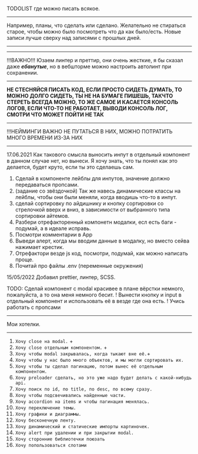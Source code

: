 TODOLIST где можно писать всякое.
____
Например, планы, что сделать или сделано. 
Желательно не стираться старое, чтобы можно было посмотреть что да как было/есть.
Новые записи лучше сверху над записями с прошлых дней.
____

____
!!!ВАЖНО!!!
Юзаем линтер и преттир, они очень жесткие, я бы сказал даже ***ебанутые***, но в вебшторме можно настроить автолинт 
при сохранении.
____
**НЕ СТЕСНЯЙСЯ ПИСАТЬ КОД, ЕСЛИ ПРОСТО СИДЕТЬ ДУМАТЬ, ТО МОЖНО ДОЛГО СИДЕТЬ,
ТЫ НЕ НА БУМАГЕ ПИШЕШЬ, ТАКЧТО СТЕРЕТЬ ВСЕГДА МОЖНО, ТО ЖЕ САМОЕ И КАСАЕТСЯ КОНСОЛЬ ЛОГОВ,
ЕСЛИ ЧТО-ТО НЕ РАБОТАЕТ, ВЫВОДИ КОНСОЛЬ ЛОГ, СМОТРИ ЧТО МОЖЕТ ПОЙТИ НЕ ТАК**
____
!!!НЕЙМИНГИ ВАЖНО НЕ ПУТАТЬСЯ В НИХ, МОЖНО ПОТРАТИТЬ МНОГО ВРЕМЕНИ ИЗ-ЗА НИХ
____
17.06.2021
Как такового смысла выносить инпут в отдельный компонент в данном случае
нет, но вынеси. Я хочу знать, что ты понял как это делается, будет круто,
если ты это сделаешь сам.
1. Сделай в компоненте лейблы для инпутов, значение должно передаваться пропсами.
2. (задание со звёздочкой) Так же навесь динамические классы на лейблы, чтобы они были меняли, 
когда вводишь что-то в инпут.
3. сделай сортировку по айдишнику и кнопку сортировки со стрелочкой вверх и вниз, в зависимости 
от выбранного типа сортировки айтемов.
4. Разбери отрефакторенный компонетн модалки, есл есть баги - подумай, а в идеале исправь.
5. Посмотри комментарии в App
6. Выведи алерт, когда мы вводим данные в модалку, но вместо сейва нажимает крестик.
7. Отрефактори везде js код, посмотри, подумай, как можно написать проще.
8. Почитай про файлы .env (переменные окружения) 

15/05/2022
Добавил prettier, линтер, SCSS.

TODO:
Сделай компонент с modal красивее в плане вёрстки немного, пожалуйста, а то она меня немного бесит. !
Вынести кнопку и input в отдельный компонент и использовать её в везде где она есть. ! Учись работать с пропсами

____
Мои хотелки.
____
1. `Хочу close на modal.` +
2. `Хочу close отдельным компонентом.` +
3. `Хочу чтобы modal закрывалась, когда тыкают вне её.`+
4. `Хочу чтобы у нас было много объектов, и мы могли сортировать их.`
5. `Хочу чтобы ты сделал пагинацию, потом вынес её отдельным компонентом.`
6. `Хочу preloader сделать, но это уже надо будет делать с какой-нибудь api.`
7. `Хочу поиск по id, по title, по desc, по всему сразу.`
8. `Хочу чтобы подсвечивались найденные части.`
9. `Хочу accordion на items и чтобы пагинация менялась.`
10. `Хочу переключение темы.`
11. `Хочу графики и диаграммы.`
12. `Хочу бесконечную ленту.`
13. `Хочу динамический и статические импорты картиночек.`
14. `Хочу alert при удалении и при закрытии modal.`
15. `Хочу сторонние библиотечки поюзать`
16. `Хочу попользоваться слотами`
